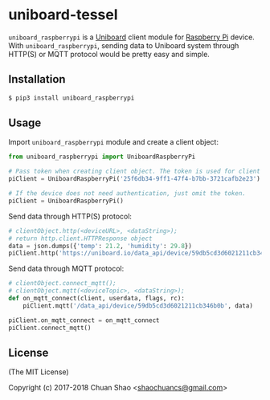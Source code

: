 # uniboard-tessel
`uniboard_raspberrypi` is a [Uniboard](https://uniboard.io) client module for [Raspberry Pi](https://www.raspberrypi.org) device.
With `uniboard_raspberrypi`, sending data to Uniboard system through HTTP(S) or MQTT protocol would be pretty easy and simple.

## Installation
```sh
$ pip3 install uniboard_raspberrypi
```

## Usage
Import `uniboard_raspberrypi` module and create a client object:
```python
from uniboard_raspberrypi import UniboardRaspberryPi

# Pass token when creating client object. The token is used for client authentication and can be found in Uniboard's Settings tab.
piClient = UniboardRaspberryPi('25f6db34-9ff1-47f4-b7bb-3721cafb2e23')

# If the device does not need authentication, just omit the token.
piClient = UniboardRaspberryPi()
```

Send data through HTTP(S) protocol:
```python
# clientObject.http(<deviceURL>, <dataString>);
# return http.client.HTTPResponse object
data = json.dumps({'temp': 21.2, 'humidity': 29.8})
piClient.http('https://uniboard.io/data_api/device/59db5cd3d6021211cb346b0b', data)
```

Send data through MQTT protocol:
```python
# clientObject.connect_mqtt();
# clientObject.mqtt(<deviceTopic>, <dataString>);
def on_mqtt_connect(client, userdata, flags, rc):
    piClient.mqtt('/data_api/device/59db5cd3d6021211cb346b0b', data)

piClient.on_mqtt_connect = on_mqtt_connect
piClient.connect_mqtt()
```

## License
(The MIT License)

Copyright (c) 2017-2018 Chuan Shao &lt;shaochuancs@gmail.com&gt;
